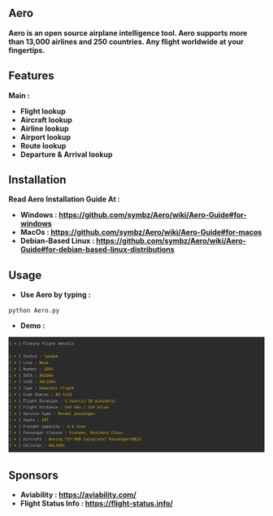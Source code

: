 ## Aero
**Aero is an open source airplane intelligence tool. Aero supports more than 13,000 airlines and 250 countries. Any flight worldwide at your fingertips.**

## Features
**Main :**
* **Flight lookup**
* **Aircraft lookup**
* **Airline lookup**
* **Airport lookup**
* **Route lookup**
* **Departure & Arrival lookup**


## Installation
**Read Aero Installation Guide At :**
* **Windows : https://github.com/symbz/Aero/wiki/Aero-Guide#for-windows**
* **MacOs : https://github.com/symbz/Aero/wiki/Aero-Guide#for-macos**
* **Debian-Based Linux : https://github.com/symbz/Aero/wiki/Aero-Guide#for-debian-based-linux-distributions**

## Usage
* **Use Aero by typing :**
```
python Aero.py
```
* **Demo :**
<p align="center">
<img src="src/demo.png">
</p>

## Sponsors
* **Aviability : https://aviability.com/**
* **Flight Status Info : https://flight-status.info/**
